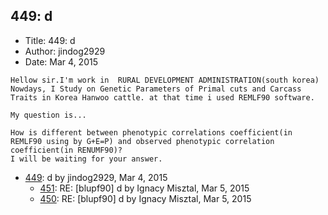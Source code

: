 ## 449: d

- Title: 449: d
- Author: jindog2929
- Date: Mar 4, 2015

```
Hellow sir.I'm work in  RURAL DEVELOPMENT ADMINISTRATION(south korea)
Nowdays, I Study on Genetic Parameters of Primal cuts and Carcass Traits in Korea Hanwoo cattle. at that time i used REMLF90 software. 

My question is...

How is different between phenotypic correlations coefficient(in REMLF90 using by G+E=P) and observed phenotypic correlation coefficient(in RENUMF90)?
I will be waiting for your answer.
```

- [449](0449.md): d by jindog2929, Mar 4, 2015
    - [451](0451.md): RE: [blupf90] d by Ignacy Misztal, Mar 5, 2015
    - [450](0450.md): RE: [blupf90] d by Ignacy Misztal, Mar 5, 2015
